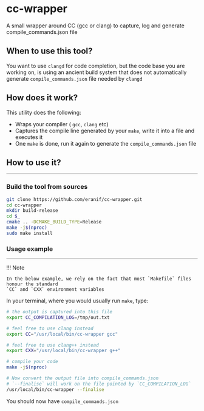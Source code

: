 # cc-wrapper
A small wrapper around CC (gcc or clang) to capture, log and generate compile_commands.json file

## When to use this tool?

You want to use `clangd` for code completion, but the code base you are working on, is using 
an ancient build system that does not automatically generate `compile_commands.json` file
needed by `clangd`

## How does it work?

This utility does the following:

- Wraps your compiler ( `gcc`, `clang` etc)
- Captures the compile line generated by your `make`, write it into a file and executes it
- One `make` is done, run it again to generate the `compile_commands.json` file

## How to use it?
---

### Build the tool from sources

```bash
git clone https://github.com/eranif/cc-wrapper.git
cd cc-wrapper
mkdir build-release
cd $_
cmake .. -DCMAKE_BUILD_TYPE=Release
make -j$(nproc)
sudo make install 
```

### Usage example
---

!!! Note

    In the below example, we rely on the fact that most `Makefile` files honour the standard
    `CC` and `CXX` environment variables


In your terminal, where you would usually run `make`, type:

```bash
# the output is captured into this file
export CC_COMPILATION_LOG=/tmp/out.txt

# feel free to use clang instead
export CC="/usr/local/bin/cc-wrapper gcc"

# feel free to use clang++ instead
export CXX="/usr/local/bin/cc-wrapper g++"

# compile your code
make -j$(nproc)

# Now convert the output file into compile_commands.json
# `--finalise` will work on the file pointed by `CC_COMPILATION_LOG`
/usr/local/bin/cc-wrapper --finalise
```

You should now have `compile_commands.json`  

